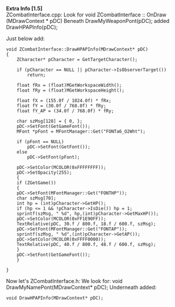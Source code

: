 <b> Extra Info [1.5] </b> <br>
ZCombatInterface.cpp:
Look for void ZCombatInterface :: OnDraw (MDrawContext * pDC)
Beneath DrawMyWeaponPont(pDC); added DrawHPAPInfo(pDC);

Just below add:

    void ZCombatInterface::DrawHPAPInfo(MDrawContext* pDC)
    {
        ZCharacter* pCharacter = GetTargetCharacter();

        if (pCharacter == NULL || pCharacter->IsObserverTarget())
            return;

        float fRx = (float)MGetWorkspaceWidth();
        float fRy = (float)MGetWorkspaceHeight();

        float fX = (155.0f / 1024.0f) * fRx;
        float fY = (30.0f / 768.0f) * fRy;
        float fY_AP = (34.0f / 768.0f) * fRy;

        char szMsg[128] = { 0, };
        pDC->SetFont(GetGameFont());
        MFont *pFont = MFontManager::Get("FONTa6_O2Wht");

        if (pFont == NULL)
            pDC->SetFont(GetFont());
        else
            pDC->SetFont(pFont);

        pDC->SetColor(MCOLOR(0xFFFFFFFF));
        pDC->SetOpacity(255);
        {
        if (ZGetGame())
        {
        pDC->SetFont(MFontManager::Get("FONTHP"));
        char szMsg[70];
        int hp = (int)pCharacter->GetHP();
        if (hp <= 1 && !pCharacter->IsDie()) hp = 1;
        sprintf(szMsg, " %d", hp,(int)pCharacter->GetMaxHP());
        pDC->SetColor(MCOLOR(0xFF1E90FF));
        TextRelative(pDC, 30.f / 800.f, 18.f / 600.f, szMsg);
        pDC->SetFont(MFontManager::Get("FONTAP"));
        sprintf(szMsg, " %d",(int)pCharacter->GetAP());
        pDC->SetColor(MCOLOR(0xFFFF0000));
        TextRelative(pDC, 40.f / 800.f, 48.f / 600.f, szMsg);
        }
        pDC->SetFont(GetGameFont());
        }

    }
    
Now let's ZCombatInterface.h: We look for: void DrawMyNamePont(MDrawContext* pDC);
Underneath added: 

    void DrawHPAPInfo(MDrawContext* pDC);

    
